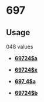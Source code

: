 # 697

## Usage

048 values

-   **[69724$a](../../tags/697/69724a-1.md)**  

-   **[69724$x](../../tags/697/69724x-2.md)**  

-   **[697\_4$a](../../tags/697/697_4a-3.md)**  

-   **[69724$b](../../tags/697/69724b-4.md)**  


